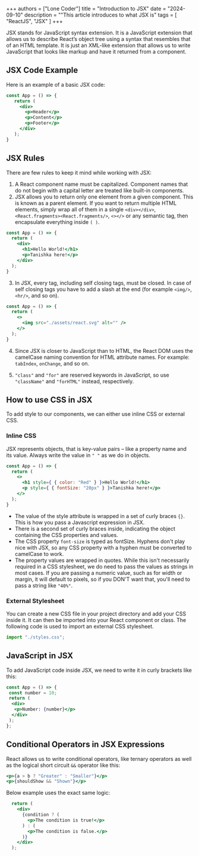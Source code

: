 +++
authors = ["Lone Coder"]
title = "Introduction to JSX"
date = "2024-09-10"
description = ""This article introduces to what JSX is"
tags = [
    "ReactJS", "JSX"
]
+++

JSX stands for JavaScript syntax extension. It is a JavaScript extension that allows us to describe React’s object tree using a syntax that resembles that of an HTML template. It is just an XML-like extension that allows us to write JavaScript that looks like markup and have it returned from a component.

## JSX Code Example

Here is an example of a basic JSX code:
```jsx
const App = () => {
   return (
     <div>
       <p>Header</p>
       <p>Content</p>
       <p>Footer</p>
     </div>
   ); 
}
```
## JSX Rules

There are few rules to keep it mind while working with JSX:
1. A React component name must be capitalized. Component names that do not begin with a capital letter are treated like built-in components.
2. JSX allows you to return only one element from a given component. This is known as a parent element.
If you want to return multiple HTML elements, simply wrap all of them in a single `<div></div>`, `<React.fragments><React.fragments/>`, `<></>` or any semantic tag, then  encapsulate everything inside `( )`.
```jsx
const App = () => {
  return (
    <div>
      <h1>Hello World!</h1>
      <p>Tanishka here!</p>
    </div>
  );
}
```
3. In JSX, every tag, including self closing tags, must be closed. In case of self closing tags you have to add a slash at the end (for example `<img/>`, `<hr/>`, and so on).
```jsx
const App = () => {
  return (
    <>
      <img src="./assets/react.svg" alt="" />
    </>
  );
}
```
4. Since JSX is closer to JavaScript than to HTML, the React DOM uses the camelCase naming convention for HTML attribute names. For example: `tabIndex`, `onChange`, and so on.

5. `"class"` and `"for"` are reserved keywords in JavaScript, so use `"className"` and `"forHTML"` instead, respectively.

## How to use CSS in JSX

To add style to our components, we can either use inline CSS or external CSS.

### Inline CSS

JSX represents objects, that is key-value pairs – like a property name and its value. Always write the value in `" "` as we do in objects.

```jsx
const App = () => {
  return (
    <>
      <h1 style={ { color: "Red" } }>Hello World!</h1>
      <p style={ { fontSize: "20px" } }>Tanishka here!</p>
    </>
  );
}
```
* The value of the style attribute is wrapped in a set of curly braces `{}`. This is how you pass a Javascript expression in JSX.
* There is a second set of curly braces inside, indicating the object containing the CSS properties and values.
* The CSS property `font-size` is typed as fontSize. Hyphens don't play nice with JSX, so any CSS property with a hyphen must be converted to camelCase to work.
* The property values are wrapped in quotes. While this isn't necessarily required in a CSS stylesheet, we do need to pass the values as strings in most cases. If you are passing a numeric value, such as for width or margin, it will default to pixels, so if you DON'T want that, you'll need to pass a string like `"40%"`.

### External Stylesheet

You can create a new CSS file in your project directory and add your CSS inside it. It can then be imported into your React component or class. The following code is used to import an external CSS stylesheet.

```jsx
import "./styles.css";
```

## JavaScript in JSX

To add JavaScript code inside JSX, we need to write it in curly brackets like this:
```jsx
const App = () => {
 const number = 10;
 return (
  <div>
   <p>Number: {number}</p>
  </div>
 );
};
```
## Conditional Operators in JSX Expressions

React allows us to write conditional operators, like ternary operators as well as the logical short circuit `&&` operator like this:
```jsx
<p>{a > b ? "Greater" : "Smaller"}</p>
<p>{shouldShow && "Shown"}</p>
```
Below example uses the exact same logic:
```jsx
  return (
    <div>
      {condition ? (
        <p>The condition is true!</p>
      ) : (
        <p>The condition is false.</p>
      )}
    </div>
  );
```